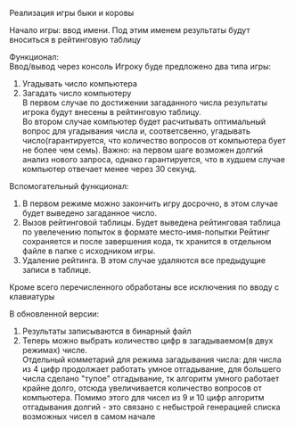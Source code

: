 Реализация игры быки и коровы

Начало игры: ввод имени. Под этим именем результаты будут вноситься в рейтинговую таблицу

Функционал:  
Ввод/вывод через консоль
Игроку буде предложено два типа игры:  
1. Угадывать число компьютера 
2. Загадать число компьютеру  
В первом случае по достижении загаданного числа результаты игрока будут внесены в рейтинговую таблицу.  
Во втором случае компьютер будет расчитывать оптимальный вопрос для угадывания числа и, соответсвенно, угадывать число(гарантируется, что количество вопросов от компьютера бует не более чем семь). Важно: на первом шаге возможен долгий анализ нового запроса, однако гарантируется, что в худшем случае компьютер отвечает менее через 30 секунд.

Вспомогательный функционал: 
1. В первом режиме можно закончить игру досрочно, в этом случае будет выведено загаданное число.
2. Вызов рейтинговой таблицы. Будет выведена рейтинговая таблица по увелечению попыток в формате место-имя-попытки
   Рейтинг сохраняется и после завершения кода, тк хранится в отдельном файле в папке с исходником игры.
3. Удаление рейтинга. В этом случае удаляются все предыдущие записи в таблице.

Кроме всего перечисленного обработаны все исключения по вводу с клавиатуры

В обновленной версии:
1. Результаты записываются в бинарный файл
2. Теперь можно выбрать количество цифр в загадываемом(в двух режимах) числе.  
Отдельный комметарий для режима загадывания числа: для числа из 4 цифр продолжает работать умное отгадывание, для большего числа сделано "тупое" отгадывание, тк алгоритм умного работает крайне долго, отсюда увеличивается количество вопросов от компьютера. Помимо этого для чисел из 9 и 10 цифр алгоритм отгадывания долгий - это связано с небыстрой генерацией списка возможных чисел в самом начале
